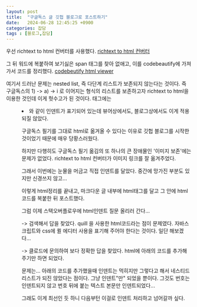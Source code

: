 ```yaml
---
layout: post
title:  "구글독스 글 깃헙 블로그로 포스트하기"
date:   2024-06-28 12:45:25 +0900
categories: 잡담
tags : [블로그,잡담]
---
```


우선 richtext to html 컨버터를 사용했다. 
[richtext to html 컨버터](https://www.lido.app/tools/rich-text-to-html-converter)

그 뒤 워드에 복붙하여 보기싫은 span 태그를 찾아 없애고, 이를 codebeautify에 가져가서 코드를 정리했다. 
[codebeutify html viewer](https://codebeautify.org/htmlviewer)

여기서 드러난 문제는 nested list, 즉 다단계 리스트가 보존되지 않는다는 것이다. 
즉 구글독스의 1) -> a) -> i 로 이어지는 형식의 리스트를 보존하고자 richtext to html을 이용한 것인데 이게 헛수고가 된 것이다.
태그에는 <li class="ql-indent-1"> 와 같이 인덴트가 표기되어 있는데 뷰어상에서도, 블로그상에서도 이게 적용되질 않았다. 

구글독스 필기를 그대로 html로 옮겨올 수 있다는 이유로 깃헙 블로그를 시작한 것이었기 때문에 매우 당황스러웠다. 

하지만 다행히도 구글독스 필기 옮김의 또 하나의 큰 장애물인 '이미지 보존'에는 문제가 없었다. richtext to html 컨버터가 이미지 링크를 잘 옮겨주었다. 

그래서 이번에는 눈물을 머금고 직접 인덴트를 달았다. 중간에 망가진 부분도 있지만 신경쓰지 않고...

이렇게 html정리를 끝내고, 마크다운 글 내부에 html태그를 달고 그 안에 html 코드를 복붙한 뒤 포스트했다.

그럼 이제 스택오버플로우에 html인덴트 질문 올리러 간다...

-> 검색해서 답을 찾았다. quill 을 사용한 html코드라는 점이 문제였다. 자바스크립트와 css에 퀼 에디터 사용을 표기해 주어야 한다는 것이다. 일단 해보겠다...

-> 클로드에 문의하여 보다 정확한 답을 찾았다.
html에 아래의 코드를 추가해 주기만 하면 되었다.
<head>
  <style>
    .ql-indent-1 { padding-left: 3em; }
    .ql-indent-2 { padding-left: 6em; }
    .ql-indent-3 { padding-left: 9em; }
    /* ... other styles ... */
  </style>
</head>

문제는... 아래의 코드를 추가했을때 인덴트는 먹히지만 그렇다고 해서 네스티드 리스트가 되진 않았다는 점이다. 그냥 인덴트"만" 되었을 뿐이다.
그것도 번호는 인덴트되지 않고 번호 뒤에 붙는 텍스트 본문만 인덴트되었다...

그래도 이게 최선인 듯 하니 다음부턴 이걸로 인덴트 처리하고 넘어갈까 싶다.